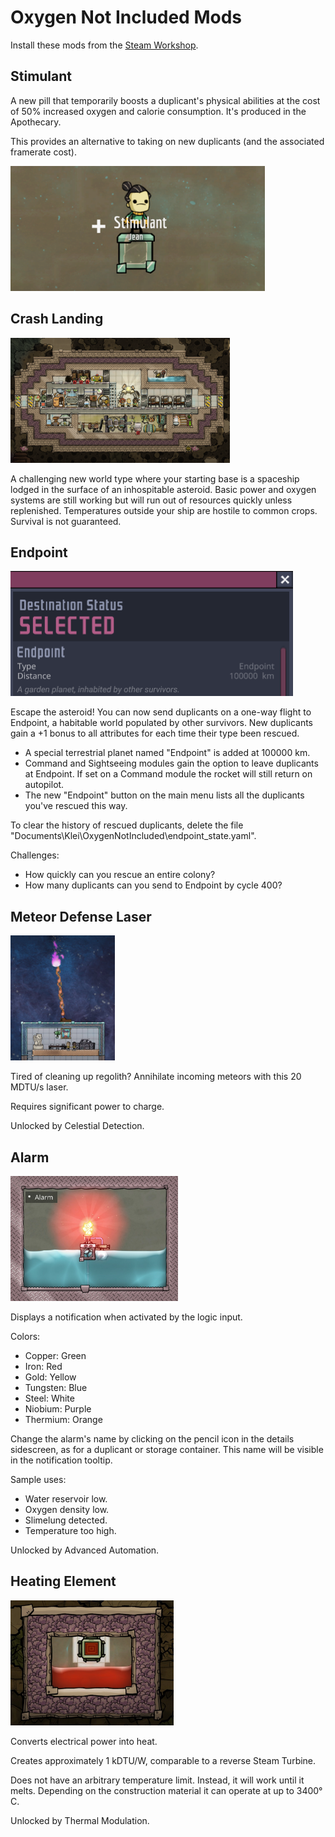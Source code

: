# Oxygen Not Included Mods

Install these mods from the [Steam Workshop](https://steamcommunity.com/profiles/76561197980278821/myworkshopfiles/?appid=457140).

## Stimulant

A new pill that temporarily boosts a duplicant's physical abilities at the cost of 50% increased oxygen and calorie consumption. It's produced in the Apothecary.

This provides an alternative to taking on new duplicants (and the associated framerate cost).

<img src="Stimulant/preview.png" height=200px/>

## Crash Landing

<img src="CrashLanding/preview.png" height=200px/>

A challenging new world type where your starting base is a spaceship lodged in the surface of an inhospitable asteroid. Basic power and oxygen systems are still working but will run out of resources quickly unless replenished. Temperatures outside your ship are hostile to common crops. Survival is not guaranteed.

## Endpoint

<img src="Endpoint/preview.png" height=200px/>

Escape the asteroid! You can now send duplicants on a one-way flight to Endpoint, a habitable world populated by other survivors. New duplicants gain a +1 bonus to all attributes for each time their type been rescued.

- A special terrestrial planet named "Endpoint" is added at 100000 km.
- Command and Sightseeing modules gain the option to leave duplicants at Endpoint. If set on a Command module the rocket will still return on autopilot.
- The new "Endpoint" button on the main menu lists all the duplicants you've rescued this way.

To clear the history of rescued duplicants, delete the file "Documents\Klei\OxygenNotIncluded\endpoint_state.yaml".

Challenges:

- How quickly can you rescue an entire colony?
- How many duplicants can you send to Endpoint by cycle 400?

## Meteor Defense Laser

<img src="MeteorDefenseLaser/preview.jpg" height=200px/>

Tired of cleaning up regolith? Annihilate incoming meteors with this 20 MDTU/s laser.

Requires significant power to charge.

Unlocked by Celestial Detection.

## Alarm

<img src="Alarm/preview.png" height=200px/>

Displays a notification when activated by the logic input.

Colors:

- Copper: Green
- Iron: Red
- Gold: Yellow
- Tungsten: Blue
- Steel: White
- Niobium: Purple
- Thermium: Orange

Change the alarm's name by clicking on the pencil icon in the details sidescreen, as for a duplicant or storage container. This name will be visible in the notification tooltip.

Sample uses:

- Water reservoir low.
- Oxygen density low.
- Slimelung detected.
- Temperature too high.

Unlocked by Advanced Automation.

## Heating Element

<img src="HeatingElement/preview.jpg" height=200px/>

Converts electrical power into heat.

Creates approximately 1 kDTU/W, comparable to a reverse Steam Turbine.

Does not have an arbitrary temperature limit. Instead, it will work until it melts. Depending on the construction material it can operate at up to 3400&deg; C.

Unlocked by Thermal Modulation.